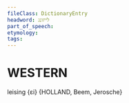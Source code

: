 ```yaml
---
fileClass: DictionaryEntry
headword: לייזונג
part_of_speech: 
etymology: 
tags: 
---
```


WESTERN
========

leising {ɛi} {HOLLAND, Beem, Jerosche}